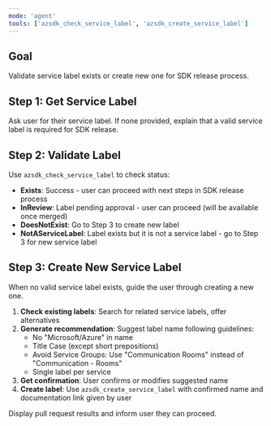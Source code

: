 ```yaml
---
mode: 'agent'
tools: ['azsdk_check_service_label', 'azsdk_create_service_label']
---
```


## Goal
Validate service label exists or create new one for SDK release process.

## Step 1: Get Service Label
Ask user for their service label. If none provided, explain that a valid service label is required for SDK release.

## Step 2: Validate Label
Use `azsdk_check_service_label` to check status:

- **Exists**: Success - user can proceed with next steps in SDK release process
- **InReview**: Label pending approval - user can proceed (will be available once merged)
- **DoesNotExist**: Go to Step 3 to create new label
- **NotAServiceLabel**: Label exists but it is not a service label - go to Step 3 for new service label

## Step 3: Create New Service Label
When no valid service label exists, guide the user through creating a new one.

1. **Check existing labels**: Search for related service labels, offer alternatives
2. **Generate recommendation**: Suggest label name following guidelines:
   - No "Microsoft/Azure" in name
   - Title Case (except short prepositions)
   - Avoid Service Groups: Use "Communication Rooms" instead of "Communication - Rooms"
   - Single label per service
3. **Get confirmation**: User confirms or modifies suggested name
4. **Create label**: Use `azsdk_create_service_label` with confirmed name and documentation link given by user

Display pull request results and inform user they can proceed.
